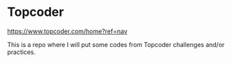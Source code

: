 # Topcoder
https://www.topcoder.com/home?ref=nav

This is a repo where I will put some codes from Topcoder challenges and/or practices.

